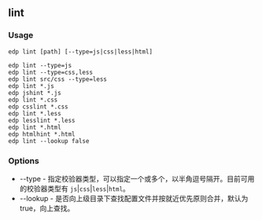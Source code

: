 lint
---------

### Usage

    edp lint [path] [--type=js|css|less|html]

    edp lint --type=js
    edp lint --type=css,less
    edp lint src/css --type=less
    edp lint *.js
    edp jshint *.js
    edp lint *.css
    edp csslint *.css
    edp lint *.less
    edp lesslint *.less
    edp lint *.html
    edp htmlhint *.html
    edp lint --lookup false

### Options

+ --type - 指定校验器类型，可以指定一个或多个，以半角逗号隔开。目前可用的校验器类型有 `js`|`css`|`less`|`html`。
+ --lookup - 是否向上级目录下查找配置文件并按就近优先原则合并，默认为 true，向上查找。
